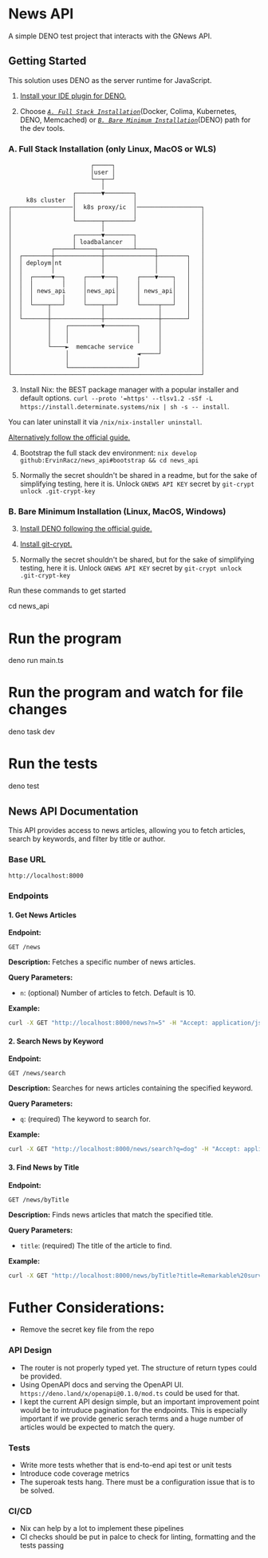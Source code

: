 # News API

A simple DENO test project that interacts with the GNews API.

## Getting Started

This solution uses DENO as the server runtime for JavaScript.

1. [Install your IDE plugin for DENO.](https://docs.deno.com/runtime/getting_started/setup_your_environment/#neovim-0.6%2B-using-the-built-in-language-server)

2. Choose _[`A. Full Stack Installation`](#a-full-stack-installation)_(Docker,
   Colima, Kubernetes, DENO, Memcached) or
   _[`B. Bare Minimum Installation`](#b-bare-minimum-installation)_(DENO) path
   for the dev tools.

### A. Full Stack Installation (only Linux, MacOS or WLS)
```
                       ┌─────┐                         
                       │user │                         
                       └──┬──┘                         
                          │                            
                  ┌───────▼────────┐                   
     k8s cluster  │                │                   
┌─────────────────│  k8s proxy/ic  │──────────────────┐
│                 │                │                  │
│                 └───────┬────────┘                  │
│                         │                           │
│                 ┌───────▼────────┐                  │
│                 │ loadbalancer   │                  │
│           ┌─────┴───────┬────────┴─────┐            │
│  ┌────────┼─────────────┼──────────────┼────────┐   │
│  │ deploym│nt           │              │        │   │
│  │        │             │              │        │   │
│  │  ┌─────▼──┐     ┌────▼───┐     ┌────▼────┐   │   │
│  │  │        │     │        │     │         │   │   │
│  │  │ news_api     │news_api│     │ news_api│   │   │
│  │  │        │     │        │     │         │   │   │
│  │  └────┬───┘     └────┬───┘     └─────┬───┘   │   │
│  │       │              │               │       │   │
│  └───────┼──────────────┼───────────────┼───────┘   │
│          │    ┌─────────▼─────────┐     │           │
│          │    │                   │     │           │
│          │    │                   │     │           │
│          └────►  memcache service       │           │
│               │                   ◄─────┘           │
│               │                   │                 │
│               └───────────────────┘                 │
└─────────────────────────────────────────────────────┘
```
3. Install Nix: the BEST package manager with a popular installer and default
   options.
   `curl --proto '=https' --tlsv1.2 -sSf -L https://install.determinate.systems/nix | sh -s -- install`.

You can later uninstall it via `/nix/nix-installer uninstall`.

[Alternatively follow the official guide.](https://nixos.org/download/#nix-install-linux)

4. Bootstrap the full stack dev environment:
   `nix develop github:ErvinRacz/news_api#bootstrap && cd news_api`

5. Normally the secret shouldn't be shared in a readme, but for the sake of simplifying testing, here it is. Unlock `GNEWS API KEY` secret by `git-crypt unlock .git-crypt-key`

### B. Bare Minimum Installation (Linux, MacOS, Windows)

3. [Install DENO following the official guide.](https://docs.deno.com/runtime/fundamentals/installation/)

4. [Install git-crypt.](https://github.com/AGWA/git-crypt)

5. Normally the secret shouldn't be shared, but for the sake of simplifying testing, here it is. Unlock `GNEWS API KEY` secret by `git-crypt unlock .git-crypt-key`

Run these commands to get started

cd news_api

# Run the program

deno run main.ts

# Run the program and watch for file changes

deno task dev

# Run the tests

deno test

## News API Documentation

This API provides access to news articles, allowing you to fetch articles, search by keywords, and filter by title or author.

### Base URL
```
http://localhost:8000
```

### Endpoints

#### 1. Get News Articles

**Endpoint:**
```
GET /news
```

**Description:**
Fetches a specific number of news articles.

**Query Parameters:**
- `n`: (optional) Number of articles to fetch. Default is 10.

**Example:**
```bash
curl -X GET "http://localhost:8000/news?n=5" -H "Accept: application/json" | jq
```

#### 2. Search News by Keyword

**Endpoint:**
```
GET /news/search
```

**Description:**
Searches for news articles containing the specified keyword.

**Query Parameters:**
- `q`: (required) The keyword to search for.

**Example:**
```bash
curl -X GET "http://localhost:8000/news/search?q=dog" -H "Accept: application/json" | jq
```

#### 3. Find News by Title

**Endpoint:**
```
GET /news/byTitle
```

**Description:**
Finds news articles that match the specified title.

**Query Parameters:**
- `title`: (required) The title of the article to find.

**Example:**
```bash
curl -X GET "http://localhost:8000/news/byTitle?title=Remarkable%20survival%20of%20dog%20feared%20to%20have%20died" -H "Accept: application/json" | jq
```

# Futher Considerations:
   - Remove the secret key file from the repo
### API Design
   - The router is not properly typed yet. The structure of return types could be provided.
   - Using OpenAPI docs and serving the OpenAPI UI. `https://deno.land/x/openapi@0.1.0/mod.ts` could be used for that.
   - I kept the current API design simple, but an important improvement point would be to intruduce pagination for the endpoints. This is especially important if we provide generic serach terms and a huge number of articles would be expected to match the query.
### Tests
   - Write more tests whether that is end-to-end api test or unit tests
   - Introduce code coverage metrics
   - The superoak tests hang. There must be a configuration issue that is to be solved.
### CI/CD
   - Nix can help by a lot to implement these pipelines
   - CI checks should be put in palce to check for linting, formatting and the tests passing
